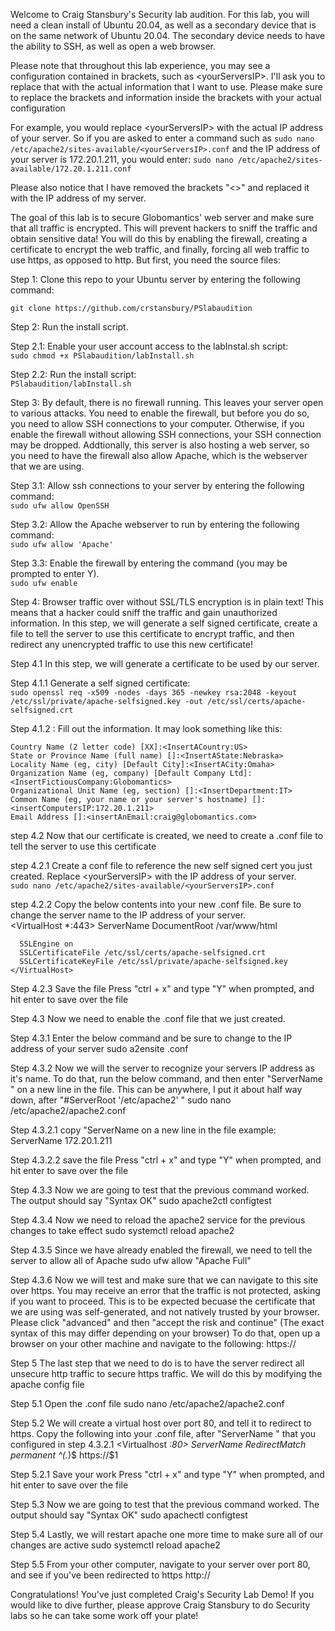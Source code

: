 Welcome to Craig Stansbury's Security lab audition. For this lab, you will need a clean install of Ubuntu 20.04, as well as a secondary device that is on the same network of Ubuntu 20.04. The secondary device needs to have the ability to SSH, as well as open a web browser.

Please note that throughout this lab experience, you may see a configuration contained in brackets, such as \<yourServersIP>. I'll ask you to replace that with the actual information that I want to use. Please make sure to replace the brackets and information inside the brackets with your actual configuration

For example, you would replace \<yourServersIP> with the actual IP address of your server. So if you are asked to enter a command such as `sudo nano /etc/apache2/sites-available/<yourServersIP>.conf` and the IP address of your server is 172.20.1.211, you would enter:
`sudo nano /etc/apache2/sites-available/172.20.1.211.conf`

Please also notice that I have removed the brackets "<>" and replaced it with the IP address of my server. 

The goal of this lab is to secure Globomantics' web server and make sure that all traffic is encrypted. This will prevent hackers to sniff the traffic and obtain sensitive data! You will do this by enabling the firewall, creating a certificate to encrypt the web traffic, and finally, forcing all web traffic to use https, as opposed to http. But first, you need the source files:

Step 1: Clone this repo to your Ubuntu server by entering the following command:

`git clone https://github.com/crstansbury/PSlabaudition`

Step 2: Run the install script.

Step 2.1: Enable your user account access to the labInstal.sh script:  
`sudo chmod +x PSlabaudition/labInstall.sh`

Step 2.2: Run the install script:   
`PSlabaudition/labInstall.sh`

Step 3: By default, there is no firewall running. This leaves your server open to various attacks. You need to enable the firewall, but before you do so, you need to allow SSH connections to your computer. Otherwise, if you enable the firewall without allowing SSH connections, your SSH connection may be dropped. Addtionally, this server is also hosting a web server, so you need to have the firewall also allow Apache, which is the webserver that we are using. 

Step 3.1: Allow ssh connections to your server by entering the following command:  
`sudo ufw allow OpenSSH`

Step 3.2: Allow the Apache webserver to run by entering the following command:  
`sudo ufw allow 'Apache'`

Step 3.3: Enable the firewall by entering the command (you may be prompted to enter Y).  
`sudo ufw enable`

Step 4: Browser traffic over without SSL/TLS encryption is in plain text! This means that a hacker could sniff the traffic and gain unauthorized information. In this step, we will generate a self signed certificate, create a file to tell the server to use this certificate to encrypt traffic, and then redirect any unencrypted traffic to use this new certificate!

Step 4.1 In this step, we will generate a certificate to be used by our server.

Step 4.1.1 Generate a self signed certificate:  
`sudo openssl req -x509 -nodes -days 365 -newkey rsa:2048 -keyout /etc/ssl/private/apache-selfsigned.key -out /etc/ssl/certs/apache-selfsigned.crt`

Step 4.1.2 : Fill out the information. It may look something like this:  

	Country Name (2 letter code) [XX]:<InsertACountry:US>  
	State or Province Name (full name) []:<InsertAState:Nebraska>  
	Locality Name (eg, city) [Default City]:<InsertACity:Omaha>  
	Organization Name (eg, company) [Default Company Ltd]:<InsertFictiousCompany:Globomantics>  
	Organizational Unit Name (eg, section) []:<InsertDepartment:IT>  
	Common Name (eg, your name or your server's hostname) []:<insertComputersIP:172.20.1.211>  
	Email Address []:<insertAnEmail:craig@globomantics.com>  

step 4.2 Now that our certificate is created, we need to create a .conf file to tell the server to use this certificate

step 4.2.1 Create a conf file to reference the new self signed cert you just created. Replace \<yourServersIP> with the IP address of your server.  
`sudo nano /etc/apache2/sites-available/<yourServersIP>.conf`

step 4.2.2 Copy the below contents into your new .conf file. Be sure to change the server name <yourServersIP> to the IP address of your server.  
	<VirtualHost *:443>
   	  ServerName <yourServersIP>
   	  DocumentRoot /var/www/html
		
   	  SSLEngine on
   	  SSLCertificateFile /etc/ssl/certs/apache-selfsigned.crt
   	  SSLCertificateKeyFile /etc/ssl/private/apache-selfsigned.key
	</VirtualHost>

Step 4.2.3 Save the file
Press "ctrl + x" and type "Y" when prompted, and hit enter to save over the file

Step 4.3 Now we need to enable the .conf file that we just created. 

Step 4.3.1 Enter the below command and be sure to change <yourServersIP> to the IP address of your server
sudo a2ensite <yourServersIP>.conf

Step 4.3.2 Now we will the server to recognize your servers IP address as it's name. To do that, run the below command, and then enter "ServerName <yourServersIP>" on a new line in the file. This can be anywhere, I put it about half way down, after "#ServerRoot '/etc/apache2' "
sudo nano /etc/apache2/apache2.conf

Step 4.3.2.1 copy "ServerName <yourServersIP> on a new line in the file
example: ServerName 172.20.1.211

Step 4.3.2.2 save the file
Press "ctrl + x" and type "Y" when prompted, and hit enter to save over the file

Step 4.3.3 Now we are going to test that the previous command worked. The output should say "Syntax OK"
sudo apache2ctl configtest

Step 4.3.4 Now we need to reload the apache2 service for the previous changes to take effect
sudo systemctl reload apache2

Step 4.3.5 Since we have already enabled the firewall, we need to tell the server to allow all of Apache
sudo ufw allow "Apache Full"

Step 4.3.6 Now we will test and make sure that we can navigate to this site over https. You may receive an error that the traffic is not protected, asking if you want to proceed. This is to be expected becuase the certificate that we are using was self-generated, and not natively trusted by your browser. Please click "advanced" and then "accept the risk and continue" (The exact syntax of this may differ depending on your browser)
To do that, open up a browser on your other machine and navigate to the following:
https://<yourServersIP>

Step 5 The last step that we need to do is to have the server redirect all unsecure http traffic to secure https traffic. We will do this by modifying the apache config file

Step 5.1 Open the .conf file
sudo nano /etc/apache2/apache2.conf

Step 5.2 We will create a virtual host over port 80, and tell it to redirect to https. Copy the following into your .conf file, after "ServerName <yourServersIP>" that you configured in step 4.3.2.1
<Virtualhost *:80>
	ServerName <yourServersIP>
	RedirectMatch permanent ^(.*)$ https://<yourServersIP>$1
</Virtualhost>

Step 5.2.1 Save your work
Press "ctrl + x" and type "Y" when prompted, and hit enter to save over the file

Step 5.3 Now we are going to test that the previous command worked. The output should say "Syntax OK"
sudo apachectl configtest

Step 5.4 Lastly, we will restart apache one more time to make sure all of our changes are active
sudo systemctl reload apache2

Step 5.5 From your other computer, navigate to your server over port 80, and see if you've been redirected to https
http://<yourServersIP>

Congratulations! You've just completed Craig's Security Lab Demo! If you would like to dive further, please approve Craig Stansbury to do Security labs so he can take some work off your plate!


